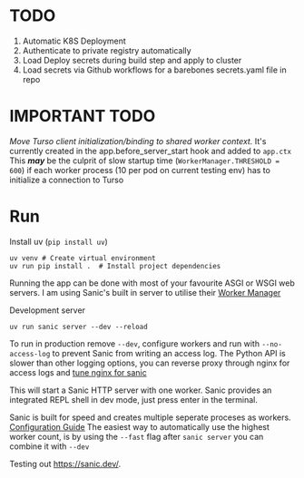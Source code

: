 # TODO
1. Automatic K8S Deployment
2. Authenticate to private registry automatically
3. Load Deploy secrets during build step and apply to cluster
4. Load secrets via Github workflows for a barebones secrets.yaml file in repo

# IMPORTANT TODO
*Move Turso client initialization/binding to shared worker context.*
It's currently created in the  app.before_server_start hook and added to `app.ctx`
This ***may*** be the culprit of slow startup time (`WorkerManager.THRESHOLD = 600`) if each worker process (10 per pod on current testing env) has to initialize a connection to Turso

# Run
Install uv (`pip install uv`)

```
uv venv # Create virtual environment
uv run pip install .  # Install project dependencies
```
Running the app can be done with most of your favourite ASGI or WSGI web servers. I am using Sanic's built in server to utilise their [Worker Manager](https://sanic.dev/en/guide/running/manager.html)

Development server
```
uv run sanic server --dev --reload
```
To run in production remove `--dev`, configure workers and run with `--no-access-log` to prevent Sanic from writing an access log.
The Python API is slower than other logging options, you can reverse proxy through nginx for access logs and [tune nginx for sanic](https://sanic.dev/en/guide/deployment/nginx.html)

This will start a Sanic HTTP server with one worker. Sanic provides an integrated REPL shell in dev mode, just press enter in the terminal.

Sanic is built for speed and creates multiple seperate proceses as workers. [Configuration Guide]()
The easiest way to automatically use the highest worker count, is by using the `--fast` flag after `sanic server` you can combine it with `--dev`


Testing out https://sanic.dev/.

